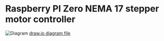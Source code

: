 # Raspberry PI Zero NEMA 17 stepper motor controller
![Diagram](https://user-images.githubusercontent.com/594470/187776658-13fe6660-8622-4db7-8c1d-7e64fbe30fe1.svg)
[draw.io diagram file](./diagram.drawio)
